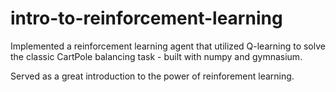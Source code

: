 # intro-to-reinforcement-learning
Implemented a reinforcement learning agent that utilized Q-learning to solve the classic CartPole balancing task - built with numpy and gymnasium.

Served as a great introduction to the power of reinforement learning.

